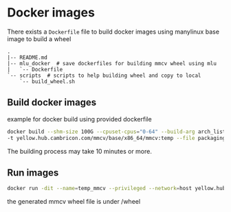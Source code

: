 # Docker images

There exists a `Dockerfile` file to build docker images using manylinux base image to build a wheel

```text
.
|-- README.md
|-- mlu_docker  # save dockerfiles for building mmcv wheel using mlu
|   `-- Dockerfile
`-- scripts  # scripts to help building wheel and copy to local
    `-- build_wheel.sh
```

## Build docker images

example for docker build using provided dockerfile

```bash
docker build --shm-size 100G --cpuset-cpus="0-64" --build-arg arch_list="3.0;5.0" --memory-swap -1 --no-cache \
-t yellow.hub.cambricon.com/mmcv/base/x86_64/mmcv:temp --file packaging/mlu_docker/Dockerfile .
```

The building process may take 10 minutes or more.

## Run images

```bash
docker run -dit --name=temp_mmcv --privileged --network=host yellow.hub.cambricon.com/mmcv/base/x86_64/mmcv:temp /bin/bash
```

the generated mmcv wheel file is under /wheel

